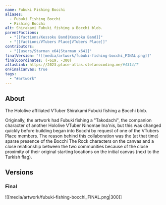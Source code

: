 ```yaml
---
name: Fubuki Fishing Bocchi
aliases:
  - Fubuki Fishing Bocchi
  - Fishing Bocchi
alt: Shirakami Fubuki fishing a Bocchi blob.
parentFactions:
  - "[[factions/Kessoku Band|Kessoku Band]]"
  - "[[factions/VTubers Place|VTubers Place]]"
contributors:
  - "[[users/Starman_x64|Starman_x64]]"
finalVersion: "![[media/artwork/fubuki-fishing-bocchi_FINAL.png]]"
finalCoordinates: (-619, -300)
atlasLink: https://2023.place-atlas.stefanocoding.me/#4314/T
onFinalCanvas: true
tags:
  - "#artwork"
---
```

## About
The Hololive affiliated VTuber Shirakami Fubuki fishing a Bocchi blob.

Originally, the artwork had Fubuki fishing a "Takodachi", the companion character of another Hololive VTuber Ninomae Ina'nis, but this was changed quickly before building began into Bocchi by request of one of the VTubers Place members. The reason behind this collaboration was the (at that time) sparse presence of the Bocchi The Rock characters on the canvas and a close relationship between the two communities because of the close proximity of their original starting locations on the initial canvas (next to the Turkish flag).

## Versions

### Final
![[media/artwork/fubuki-fishing-bocchi_FINAL.png|300]]